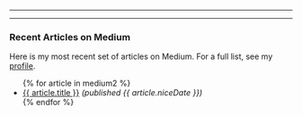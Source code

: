 ---
----

<!--
Nicer date!
-->

<h3>Recent Articles on Medium</h3>

Here is my most recent set of articles on Medium. For a full list, 
see my [profile](https://medium.com/@cfjedimaster).

<ul>
{% for article in medium2 %}
<li><a href="{{ article.link }}">{{ article.title }}</a> <i>(published {{ article.niceDate }})</i></li>
{% endfor %}
</ul>